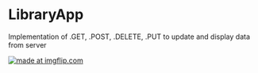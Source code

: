# LibraryApp
Implementation of .GET, .POST, .DELETE, .PUT to update and display data from server

<a href="https://imgflip.com/gif/25vic9"><img src="https://i.imgflip.com/25vic9.gif" title="made at imgflip.com"/></a>
